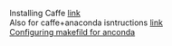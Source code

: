Installing Caffe [link](http://caffe.berkeleyvision.org/install_apt.html)  
Also for caffe+anaconda isntructions [link](https://gist.github.com/FrancoisPl/e7375c3a08c1b73d5547709e97405253)  
[Configuring makefild for anconda](https://github.com/BVLC/caffe/issues/6054)  

